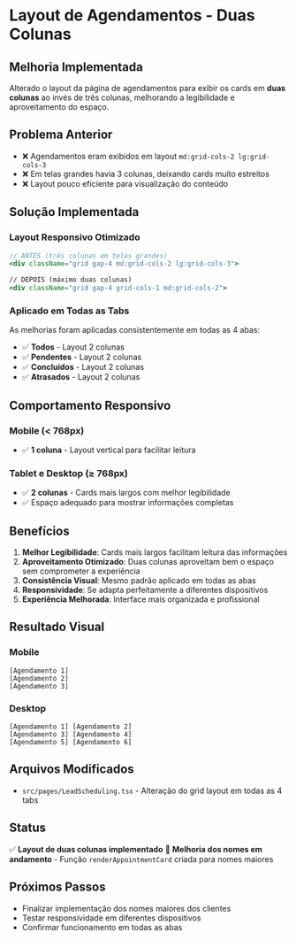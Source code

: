 # Layout de Agendamentos - Duas Colunas

## Melhoria Implementada
Alterado o layout da página de agendamentos para exibir os cards em **duas colunas** ao invés de três colunas, melhorando a legibilidade e aproveitamento do espaço.

## Problema Anterior
- ❌ Agendamentos eram exibidos em layout `md:grid-cols-2 lg:grid-cols-3`
- ❌ Em telas grandes havia 3 colunas, deixando cards muito estreitos
- ❌ Layout pouco eficiente para visualização do conteúdo

## Solução Implementada

### Layout Responsivo Otimizado
```jsx
// ANTES (três colunas em telas grandes)
<div className="grid gap-4 md:grid-cols-2 lg:grid-cols-3">

// DEPOIS (máximo duas colunas)
<div className="grid gap-4 grid-cols-1 md:grid-cols-2">
```

### Aplicado em Todas as Tabs
As melhorias foram aplicadas consistentemente em todas as 4 abas:
- ✅ **Todos** - Layout 2 colunas
- ✅ **Pendentes** - Layout 2 colunas  
- ✅ **Concluídos** - Layout 2 colunas
- ✅ **Atrasados** - Layout 2 colunas

## Comportamento Responsivo

### Mobile (< 768px)
- ✅ **1 coluna** - Layout vertical para facilitar leitura

### Tablet e Desktop (≥ 768px)
- ✅ **2 colunas** - Cards mais largos com melhor legibilidade
- ✅ Espaço adequado para mostrar informações completas

## Benefícios

1. **Melhor Legibilidade**: Cards mais largos facilitam leitura das informações
2. **Aproveitamento Otimizado**: Duas colunas aproveitam bem o espaço sem comprometer a experiência
3. **Consistência Visual**: Mesmo padrão aplicado em todas as abas
4. **Responsividade**: Se adapta perfeitamente a diferentes dispositivos
5. **Experiência Melhorada**: Interface mais organizada e profissional

## Resultado Visual

### Mobile
```
[Agendamento 1]
[Agendamento 2]  
[Agendamento 3]
```

### Desktop
```
[Agendamento 1] [Agendamento 2]
[Agendamento 3] [Agendamento 4]
[Agendamento 5] [Agendamento 6]
```

## Arquivos Modificados
- `src/pages/LeadScheduling.tsx` - Alteração do grid layout em todas as 4 tabs

## Status
✅ **Layout de duas colunas implementado**
🔄 **Melhoria dos nomes em andamento** - Função `renderAppointmentCard` criada para nomes maiores

## Próximos Passos
- Finalizar implementação dos nomes maiores dos clientes
- Testar responsividade em diferentes dispositivos
- Confirmar funcionamento em todas as abas 